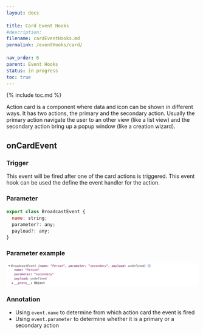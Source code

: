 ```yaml
---
layout: docs

title: Card Event Hooks
#description:
filename: cardEventHooks.md
permalink: /eventHooks/card/

nav_order: 6
parent: Event Hooks
status: in progress
toc: true
---
```


{% include toc.md %}

Action card is a component where data and icon can be shown in different ways. It has two actions, the primary and the secondary action. Usually the primary action navigate the user to an other view (like a list view) and the secondary action bring up a popup window (like a creation wizard).


## onCardEvent

### Trigger

This event will be fired after one of the card actions is triggered.
This event hook can be used the define the event handler for the action.

### Parameter

```js
export class BroadcastEvent {
  name: string;
  parameter?: any;
  payload?: any;
}
```

### Parameter example

![onactioncardevent.png](/img/onactioncardevent-05631d24-f955-430a-9c62-1aefd0d1d984.png)

### Annotation

- Using `event.name` to determine from which action card the event is fired
- Using `event.parameter` to determine whether it is a primary or a secondary action
